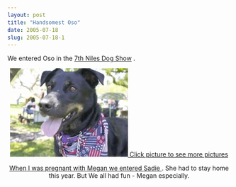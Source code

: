 ```yaml
---
layout: post
title: "Handsomest Oso"
date: 2005-07-18
slug: 2005-07-18-1
---
```


We entered Oso in the  [7th Niles Dog Show](http://www.niles.org/dogshow.html) .  
<a href=&quot;http://www.muttmansion.com/wiki.cgi?OsoDogShow&quot;> <center/> ![](/images/assets/CRW_1542.jpg)  Click picture to see more pictures

When I was pregnant with Megan we entered  [Sadie ](http://www.muttmansion.com/wiki.cgi?DogShow) .  She had to stay home this year.  But We all had fun  - Megan especially.  

